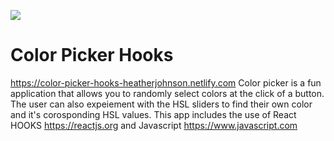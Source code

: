 ![](http://recordit.co/TGVIOdMQz8.gif)



# Color Picker Hooks
https://color-picker-hooks-heatherjohnson.netlify.com
Color picker is a fun application that allows you to randomly select colors at the click of a button. The user can also expeiement with the HSL sliders to find their own color and it's corosponding HSL values.
This app includes the use of React HOOKS https://reactjs.org and Javascript https://www.javascript.com
